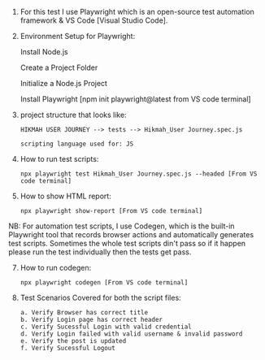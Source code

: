 1. For this test I use Playwright which is an open-source test automation framework & VS Code [Visual Studio Code].

2. Environment Setup for Playwright:

      Install Node.js

      Create a Project Folder 

      Initialize a Node.js Project

      Install Playwright [npm init playwright@latest from VS code terminal]

3. project structure that looks like:

       HIKMAH USER JOURNEY --> tests --> Hikmah_User Journey.spec.js
   
       scripting language used for: JS

5. How to run test scripts:

       npx playwright test Hikmah_User Journey.spec.js --headed [From VS code terminal]        
6. How to show HTML report: 

       npx playwright show-report [From VS code terminal]

NB: For automation test scripts, I use Codegen, which is the built-in Playwright tool that records browser actions and automatically generates test scripts. Sometimes the whole test scripts din't pass so if it happen please run the test individually then the tests get pass. 

7. How to run codegen:

       npx playwright codegen [From VS code terminal]

8. Test Scenarios Covered for both the script files:

       a. Verify Browser has correct title
       b. Verify Login page has correct header
       c. Verify Sucessful Login with valid credential
       d. Verify Login failed with valid username & invalid password
       e. Verify the post is updated
       f. Verify Sucessful Logout






